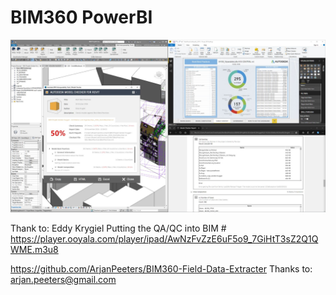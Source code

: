 # BIM360 PowerBI

![Preview](https://raw.githubusercontent.com/ErwinMeulman/BIM360_PowerBI/master/PowerBI_Model_Checker.jpg)

Thank to: Eddy Krygiel
Putting the QA/QC into BIM #
https://player.ooyala.com/player/ipad/AwNzFvZzE6uF5o9_7GiHtT3sZ2Q1QWME.m3u8

https://github.com/ArjanPeeters/BIM360-Field-Data-Extracter 
Thanks to: arjan.peeters@gmail.com

